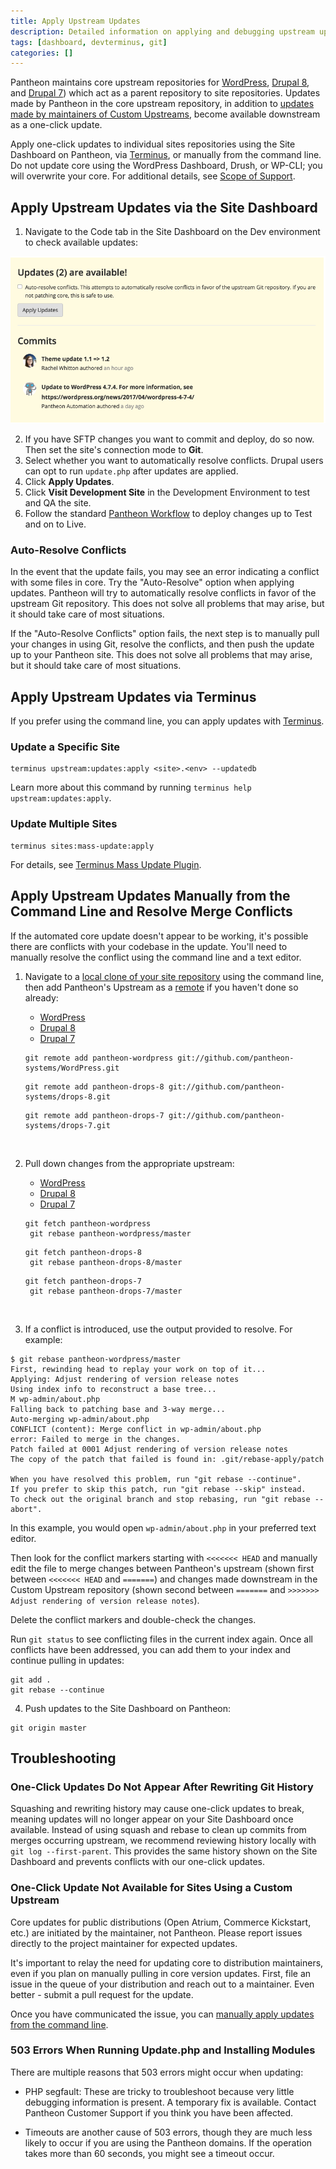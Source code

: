 ```yaml
---
title: Apply Upstream Updates
description: Detailed information on applying and debugging upstream updates from Pantheon or a Custom Upstream.
tags: [dashboard, devterminus, git]
categories: []
---
```

Pantheon maintains core upstream repositories for [WordPress](https://github.com/pantheon-systems/wordpress), [Drupal 8](https://github.com/pantheon-systems/drops-8), and [Drupal 7](https://github.com/pantheon-systems/drops-7)) which act as a parent repository to site repositories. Updates made by Pantheon in the core upstream repository, in addition to [updates made by maintainers of Custom Upstreams](/docs/maintain-custom-upstream/), become available downstream as a one-click update.

Apply one-click updates to individual sites repositories using the Site Dashboard on Pantheon, via [Terminus](/docs/terminus), or manually from the command line. Do not update core using the WordPress Dashboard, Drush, or WP-CLI; you will overwrite your core. For additional details, see [Scope of Support](/docs/getting-support/#scope-of-support).

## Apply Upstream Updates via the Site Dashboard
1. Navigate to the Code tab in the Site Dashboard on the Dev environment to check available updates:

  ![upstream updates](/source/docs/assets/images/dashboard/updates-available-2.png)

2. If you have SFTP changes you want to commit and deploy, do so now. Then set the site's connection mode to **Git**.
3. Select whether you want to automatically resolve conflicts. Drupal users can opt to run `update.php` after updates are applied.
4. Click **Apply Updates**.
5. Click **Visit Development Site** in the Development Environment to test and QA the site.
5. Follow the standard [Pantheon Workflow](/docs/pantheon-workflow/#combine-code-from-dev-and-content-from-live-in-test) to deploy changes up to Test and on to Live.

### Auto-Resolve Conflicts

In the event that the update fails, you may see an error indicating a conflict with some files in core. Try the "Auto-Resolve" option when applying updates. Pantheon will try to automatically resolve conflicts in favor of the upstream Git repository. This does not solve all problems that may arise, but it should take care of most situations.

If the "Auto-Resolve Conflicts" option fails, the next step is to manually pull your changes in using Git, resolve the conflicts, and then push the update up to your Pantheon site. This does not solve all problems that may arise, but it should take care of most situations.


## Apply Upstream Updates via Terminus

If you prefer using the command line, you can apply updates with [Terminus](/docs/terminus/).

### Update a Specific Site

```
terminus upstream:updates:apply <site>.<env> --updatedb
```

Learn more about this command by running `terminus help upstream:updates:apply`.

### Update Multiple Sites

```
terminus sites:mass-update:apply
```

For details, see [Terminus Mass Update Plugin](https://github.com/pantheon-systems/terminus-mass-update).

## Apply Upstream Updates Manually from the Command Line and Resolve Merge Conflicts
If the automated core update doesn't appear to be working, it's possible there are conflicts with your codebase in the update. You'll need to manually resolve the conflict using the command line and a text editor.

1. Navigate to a [local clone of your site repository](/docs/git/#clone-your-site-codebase) using the command line, then add Pantheon's Upstream as a [remote](https://git-scm.com/docs/git-remote) if you haven't done so already:

    <!-- Nav tabs -->
    <ul class="nav nav-tabs" role="tablist">
      <li id="wptab-1conflict" role="presentation" class="active"><a href="#wp-1conflict" aria-controls="wp-1conflict" role="tab" data-toggle="tab">WordPress</a></li>
      <li id="d8tab-1conflict" role="presentation"><a href="#d8-1conflict" aria-controls="d81" role="tab" data-toggle="tab">Drupal 8</a></li>
      <li id="d7tab-1conflict" role="presentation"><a href="#d7-1conflict" aria-controls="d7-1conflict" role="tab" data-toggle="tab">Drupal 7</a></li>
    </ul>

    <!-- Tab panes -->
    <div class="tab-content">
    <div role="tabpanel" class="tab-pane active" id="wp-1conflict">
    <pre id="git-pull-wp"><code class="command hljs" data-lang="">git remote add pantheon-wordpress git://github.com/pantheon-systems/WordPress.git</code></pre>
    </div>
    <div role="tabpanel" class="tab-pane" id="d8-1conflict">
    <pre id="git-pull-drops-8"><code class="command hljs" data-lang="">git remote add pantheon-drops-8 git://github.com/pantheon-systems/drops-8.git</code></pre>
    </div>
    <div role="tabpanel" class="tab-pane" id="d7-1conflict">
    <pre id="git-pull-drops-7"><code class="command hljs" data-lang="">git remote add pantheon-drops-7 git://github.com/pantheon-systems/drops-7.git</code></pre>
    </div>
    </div><br>

2. Pull down changes from the appropriate upstream:

     <!-- Nav tabs -->
     <ul class="nav nav-tabs" role="tablist">
     <li role="presentation" class="active"><a href="#wp-2conflict" aria-controls="wp-2conflict" role="tab" data-toggle="tab">WordPress</a></li>
     <li role="presentation"><a href="#d8-2conflict" aria-controls="d8-2conflict" role="tab" data-toggle="tab">Drupal 8</a></li>
     <li role="presentation"><a href="#d7-2conflict" aria-controls="d7-2conflict" role="tab" data-toggle="tab">Drupal 7</a></li>
     </ul>

     <!-- Tab panes -->
     <div class="tab-content">
     <div role="tabpanel" class="tab-pane active" id="wp-2conflict">
     <pre><code class="command hljs">git fetch pantheon-wordpress
    git rebase pantheon-wordpress/master</code></pre>
     </div>
     <div role="tabpanel" class="tab-pane" id="d8-2conflict">
     <pre><code class="command hljs">git fetch pantheon-drops-8
    git rebase pantheon-drops-8/master</code></pre>
     </div>
     <div role="tabpanel" class="tab-pane" id="d7-2conflict">
     <pre><code class="command hljs">git fetch pantheon-drops-7
    git rebase pantheon-drops-7/master</code></pre>
     </div>
     </div><br>

3. If a conflict is introduced, use the output provided to resolve. For example:

  ```command
  $ git rebase pantheon-wordpress/master
  First, rewinding head to replay your work on top of it...
  Applying: Adjust rendering of version release notes
  Using index info to reconstruct a base tree...
  M	wp-admin/about.php
  Falling back to patching base and 3-way merge...
  Auto-merging wp-admin/about.php
  CONFLICT (content): Merge conflict in wp-admin/about.php
  error: Failed to merge in the changes.
  Patch failed at 0001 Adjust rendering of version release notes
  The copy of the patch that failed is found in: .git/rebase-apply/patch

  When you have resolved this problem, run "git rebase --continue".
  If you prefer to skip this patch, run "git rebase --skip" instead.
  To check out the original branch and stop rebasing, run "git rebase --abort".
  ```

  In this example, you would open `wp-admin/about.php` in your preferred text editor.

  Then look for the conflict markers starting with `<<<<<<< HEAD` and manually edit the file to merge changes between Pantheon's upstream (shown first between `<<<<<<< HEAD` and `=======`) and changes made downstream in the Custom Upstream repository (shown second between `=======` and `>>>>>>> Adjust rendering of version release notes`).

  Delete the conflict markers and double-check the changes.

  Run `git status` to see conflicting files in the current index again. Once all conflicts have been addressed, you can add them to your index and continue pulling in updates:

  ```command
  git add .
  git rebase --continue
  ```

4. Push updates to the Site Dashboard on Pantheon:

  ```command
  git origin master
  ```

## Troubleshooting

### One-Click Updates Do Not Appear After Rewriting Git History
Squashing and rewriting history may cause one-click updates to break, meaning updates will no longer appear on your Site Dashboard once available. Instead of using squash and rebase to clean up commits from merges occurring upstream, we recommend reviewing history locally with `git log --first-parent`. This provides the same history shown on the Site Dashboard and prevents conflicts with our one-click updates.

### One-Click Update Not Available for Sites Using a Custom Upstream
Core updates for public distributions (Open Atrium, Commerce Kickstart, etc.) are initiated by the maintainer, not Pantheon. Please report issues directly to the project maintainer for expected updates.

It's important to relay the need for updating core to distribution maintainers, even if you plan on manually pulling in core version updates. First, file an issue in the queue of your distribution and reach out to a maintainer. Even better - submit a pull request for the update.

Once you have communicated the issue, you can [manually apply updates from the command line](#apply-upstream-updates-manually-from-the-command-line-and-resolve-merge-conflicts).

### 503 Errors When Running Update.php and Installing Modules

There are multiple reasons that 503 errors might occur when updating:

- PHP segfault: These are tricky to troubleshoot because very little debugging information is present. A temporary fix is available. Contact Pantheon Customer Support if you think you have been affected.

- Timeouts are another cause of 503 errors, though they are much less likely to occur if you are using the Pantheon domains. If the operation takes more than 60 seconds, you might see a timeout occur.
